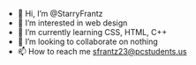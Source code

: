 - 👋 Hi, I’m @StarryFrantz
- 👀 I’m interested in web design
- 🌱 I’m currently learning CSS, HTML, C++
- 💞️ I’m looking to collaborate on nothing
- 📫 How to reach me sfrantz23@pcstudents.us

<!---
StarryFrantz/StarryFrantz is a ✨ special ✨ repository because its `README.md` (this file) appears on your GitHub profile.
You can click the Preview link to take a look at your changes.
--->
